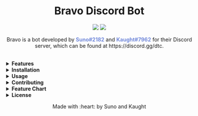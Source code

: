 <h1 align="center">Bravo Discord Bot</h1>

<p align="center">
  <img src="https://img.shields.io/badge/Version-1.0-blue.svg" />
  <img src="https://img.shields.io/badge/License-MIT-green.svg" />
</p>

<p align="center">
  Bravo is a bot developed by <b><span style="color: #7289da">Suno#2182</span></b> and <b><span style="color: #7289da">Kaught#7962</span></b> for their Discord server, which can be found at https://discord.gg/dtc.
</p>

<br>

<details>
<summary><b>Features</b></summary>

- Feature 1
- Feature 2
- Feature 3

</details>

<details>
<summary><b>Installation</b></summary>

To install this project, follow these steps:

1. Step 1
2. Step 2
3. Step 3

</details>

<details>
<summary><b>Usage</b></summary>

To use this project, follow these steps:

1. Step 1
2. Step 2
3. Step 3

</details>

<details>
<summary><b>Contributing</b></summary>

If you would like to contribute to this project, please follow these steps:

1. Fork the repository
2. Create a new branch (`git checkout -b feature/my-new-feature`)
3. Make changes and commit (`git commit -am 'Add some feature'`)
4. Push to the branch (`git push origin feature/my-new-feature`)
5. Create a new Pull Request

</details>

<details>
<summary><b>Feature Chart</b></summary>
<br>
  
| Feature           | Description                                                  |
|-------------------|--------------------------------------------------------------|
| Auto Mod          | Automatically moderates messages and users in the server     |
| Custom Commands   | Allows users to create custom commands and responses         |
| Multiple Prefixes  | Supports multiple prefixes for commands                       |
| Music             | Allows users to play music from YouTube or other sources      |
| Reaction Roles    | Assigns roles to users when they react to a message            |
| Customizable Role | Assigns a customizable role to users                          |
| Chat Games        | Provides users with fun games to play in the chat              |
| Reminder System   | Allows users to set reminders for themselves or others        |
| Server Stats      | Provides stats on the server's activity and members            |
| Leveling System   | Rewards users with experience points and levels               |
| Polls             | Allows users to create and vote on polls                       |
| Image Manipulation | Provides users with fun image manipulation commands            |
| Voice Commands    | Allows users to control the bot with voice commands            |
| User Profiles     | Provides users with personalized profiles and information      |

</details>

<details>
<summary><b>License</b></summary>

This project is licensed under the MIT License - see the [LICENSE](LICENSE) file for details.

</details>

<p align="center">
  Made with :heart: by Suno and Kaught
</p>
